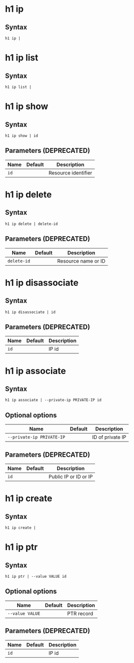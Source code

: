 # h1 ip

## Syntax

```h1 ip | ```

# h1 ip list

## Syntax

```h1 ip list | ```

# h1 ip show

## Syntax

```h1 ip show | id```

## Parameters (DEPRECATED)

| Name | Default | Description | 
| ---- | ------- | ----------- |
| ```id``` |  | Resource identifier |

# h1 ip delete

## Syntax

```h1 ip delete | delete-id```

## Parameters (DEPRECATED)

| Name | Default | Description | 
| ---- | ------- | ----------- |
| ```delete-id``` |  | Resource name or ID |

# h1 ip disassociate

## Syntax

```h1 ip disassociate | id```

## Parameters (DEPRECATED)

| Name | Default | Description | 
| ---- | ------- | ----------- |
| ```id``` |  | IP id |

# h1 ip associate

## Syntax

```h1 ip associate | --private-ip PRIVATE-IP id```

## Optional options

| Name | Default | Description | 
| ---- | ------- | ----------- |
| ```--private-ip PRIVATE-IP``` |  | ID of private IP |

## Parameters (DEPRECATED)

| Name | Default | Description | 
| ---- | ------- | ----------- |
| ```id``` |  | Public IP or ID or IP |

# h1 ip create

## Syntax

```h1 ip create | ```

# h1 ip ptr

## Syntax

```h1 ip ptr | --value VALUE id```

## Optional options

| Name | Default | Description | 
| ---- | ------- | ----------- |
| ```--value VALUE``` |  | PTR record |

## Parameters (DEPRECATED)

| Name | Default | Description | 
| ---- | ------- | ----------- |
| ```id``` |  | IP id |

